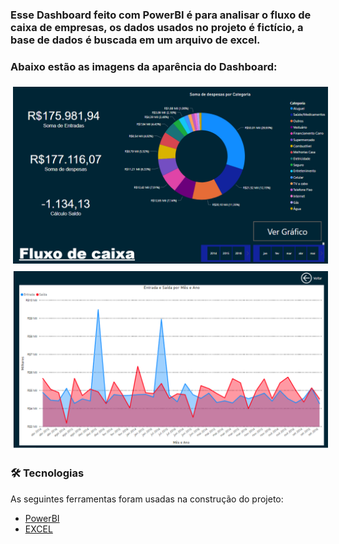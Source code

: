 ### Esse Dashboard feito com PowerBI é para analisar o fluxo de caixa de empresas, os dados usados no projeto é fictício, a base de dados é buscada em um arquivo de excel.
### Abaixo estão as imagens da aparência do Dashboard:


<a href="#">
    <img src="src/1.png" alt="html" style="vertical-align:top; margin:6px 4px">
  </a> 




  <a href="#">
    <img src="src/2.png" alt="html" style="vertical-align:top; margin:6px 4px">
  </a>

  ### 🛠 Tecnologias

As seguintes ferramentas foram usadas na construção do projeto:

- [PowerBI](https://powerbi.microsoft.com/pt-br/)
- [EXCEL](https://office.live.com/start/Excel.aspx?ui=pt-BR)




 

 











